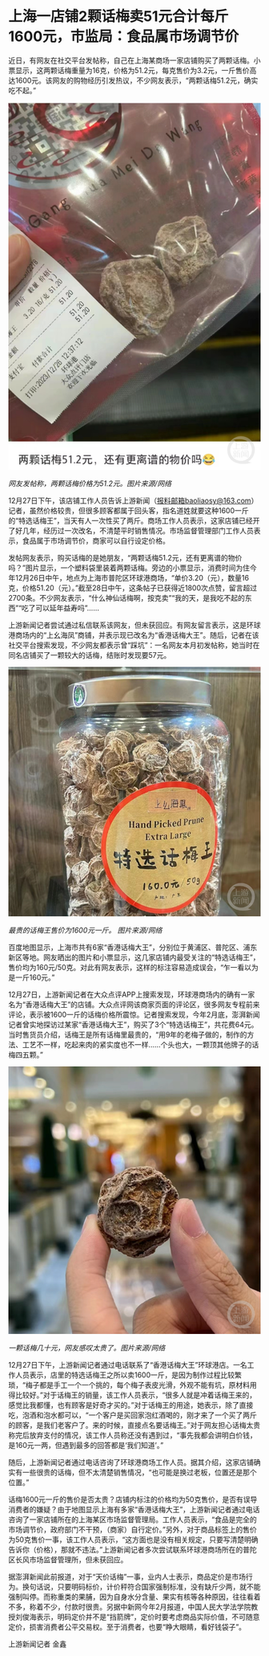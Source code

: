 # 上海一店铺2颗话梅卖51元合计每斤1600元，市监局：食品属市场调节价

近日，有网友在社交平台发帖称，自己在上海某商场一家店铺购买了两颗话梅。小票显示，这两颗话梅重量为16克，价格为51.2元，每克售价为3.2元，一斤售价高达1600元。该网友的购物经历引发热议，不少网友表示，“两颗话梅51.2元，确实吃不起。”

![c9cc81fd4134c0d706a8f06c7d3a7ff9.jpg](./上海一店铺2颗话梅卖51元合计每斤1600元市监局食品属市场调节价/c9cc81fd4134c0d706a8f06c7d3a7ff9.jpg)

_网友发帖称，两颗话梅价格为51.2元。图片来源/网络_

12月27日下午，该店铺工作人员告诉上游新闻（报料邮箱baoliaosy@163.com）记者，虽然价格较贵，但很多顾客都属于回头客，指名道姓就要这种1600一斤的“特选话梅王”，当天有人一次性买了两斤。商场工作人员表示，这家店铺已经开了好几年，经历过一次改名，不清楚平时销售情况。市场监督管理部门工作人员表示，食品属于市场调节价，商家可以自行设定价格。

发帖网友表示，购买话梅的是她朋友，“两颗话梅51.2元，还有更离谱的物价吗？”图片显示，一个塑料袋里装着两颗话梅。旁边的小票显示，消费时间为住今年12月26日中午，地点为上海市普陀区环球港商场，“单价3.20（元），数量16克，价格51.20（元）。”截至28日中午，这条帖子已获得近1800次点赞，留言超过2700条。不少网友表示，“什么神仙话梅啊，按克卖”“我的天，是我吃不起的东西”“吃了可以延年益寿吗”……

上游新闻记者尝试通过私信联系该网友，但未获回应。有网友留言表示，这是环球港商场内的“上幺海凤”商铺，并表示现已改名为“香港话梅大王”。随后，记者在该社交平台搜索发现，不少网友都表示曾“踩坑”：一名网友本月初发帖称，她当时在同名店铺买了一颗较大的话梅，结账时发现要57元。

![f19c98575ef58f92bf8eaa9a2abbab2b.jpg](./上海一店铺2颗话梅卖51元合计每斤1600元市监局食品属市场调节价/f19c98575ef58f92bf8eaa9a2abbab2b.jpg)

 _最贵的话梅王售价为1600元一斤。 图片来源/网络_

百度地图显示，上海市共有6家“香港话梅大王”，分别位于黄浦区、普陀区、浦东新区等地。网友晒出的图片和小票显示，这几家店铺内最受关注的“特选话梅王”，售价均为160元/50克。对此有网友表示，这样的标注容易造成误会，“乍一看以为是一斤160元。”

12月27日，上游新闻记者在大众点评APP上搜索发现，环球港商场内的确有一家名为“香港话梅大王”的店铺。大众点评网该商家页面的评论区，很多网友专程前来评论，表示被1600一斤的话梅价格所震惊。记者搜索发现，今年2月底，澎湃新闻记者曾实地探访过某家“香港话梅大王”，购买了3个“特选话梅王”，共花费64元。当时售货员介绍，话梅王是所有话梅里最贵的，“用9年的老梅子做的，制作的方法、工艺不一样，吃起来肉的紧实度也不一样……个头也大，一颗顶其他牌子的话梅四五颗。”

![d8db5a8ecdcce6a7722c791d67fec7e0.jpg](./上海一店铺2颗话梅卖51元合计每斤1600元市监局食品属市场调节价/d8db5a8ecdcce6a7722c791d67fec7e0.jpg)

_一颗话梅几十元，网友感叹太贵了。图片来源/网络_

12月27日下午，上游新闻记者通过电话联系了“香港话梅大王”环球港店。一名工作人员表示，店里的特选话梅王之所以卖1600一斤，是因为制作过程比较繁琐，“梅子都是手工一个一个挑的，每个梅子表皮光滑，外观不能有坑，原材料用得比较好。”对于话梅王的销量，该工作人员表示，“很多人就是冲着话梅王来的，感觉比我都懂，也有顾客是好奇才买的。”对于话梅王的用途，她表示，除了直接吃，泡酒和泡水都可以，“一个客户是买回家泡红酒喝的，刚才来了一个买了两斤的顾客，是我们老客户了。来的时候，直接点名要话梅王。”对于网友担心话梅太贵称完后放弃支付的情况，该工作人员称还没有遇到过，“事先我都会讲明白价钱，是160元一两，但遇到最多的回答都是‘我们知道’。”

随后，上游新闻记者通过电话咨询了环球港商场工作人员。据其介绍，这家店铺确实有一些很贵的话梅，但不太清楚销售情况，“也可能是换过老板，位置还是那个位置。”

话梅1600元一斤的售价是否太贵？店铺内标注的价格均为50克售价，是否有误导消费者的嫌疑？由于地图显示上海有多家“香港话梅大王”，上游新闻记者通过电话咨询了一家店铺所在的上海某区市场监督管理局。工作人员表示，“食品是完全的市场调节价，政府部门不干预，（商家）自行定价。”另外，对于商品标签上的售价为50克售价一事，该工作人员表示，“这方面也是没有相关规定，只要写清楚明确告诉你（价格），那就不违法。”上游新闻记者多次尝试联系环球港商场所在的普陀区长风市场监督管理所，但未获回应。

据澎湃新闻此前报道，对于“天价话梅”一事，业内人士表示，商品定价是市场行为。换句话说，只要明码标价，计价秤符合国家强制标准，没有缺斤少两，就不能强制叫停。而称重类的果脯，因为自身水分含量、果实有核等各种原因，往往看着不多，称着不少，付款时很贵。另据中新网今年2月报道，中国人民大学法学院教授刘俊海表示，明码定价并不是“挡箭牌”，定价时要考虑商品实际价值，不可随意定价，损害消费者公平交易权。至于消费者，也要“睁大眼睛，看好钱袋子”。

上游新闻记者 金鑫

